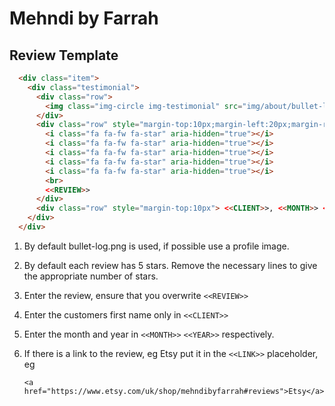 # Mehndi by Farrah
## Review Template
```html
  <div class="item">
    <div class="testimonial">
      <div class="row">
        <img class="img-circle img-testimonial" src="img/about/bullet-logo.png" alt="...">
      </div>
      <div class="row" style="margin-top:10px;margin-left:20px;margin-right:20px;">
        <i class="fa fa-fw fa-star" aria-hidden="true"></i>
        <i class="fa fa-fw fa-star" aria-hidden="true"></i>
        <i class="fa fa-fw fa-star" aria-hidden="true"></i>
        <i class="fa fa-fw fa-star" aria-hidden="true"></i>
        <i class="fa fa-fw fa-star" aria-hidden="true"></i>
        <br>
        <<REVIEW>>
      </div>
      <div class="row" style="margin-top:10px"> <<CLIENT>>, <<MONTH>> <<YEAR>>, <<LINK>></div>
    </div>
  </div>
  ```
  
  1. By default bullet-log.png is used, if possible use a profile image.
  2. By default each review has 5 stars. Remove the necessary lines to give the appropriate number of stars.
  3. Enter the review, ensure that you overwrite ```<<REVIEW>>```
  4. Enter the customers first name only in ```<<CLIENT>>```
  5. Enter the month and year in ```<<MONTH>>``` ```<<YEAR>>``` respectively.
  6. If there is a link to the review, eg Etsy put it in the ```<<LINK>>``` placeholder, eg

     ```<a href="https://www.etsy.com/uk/shop/mehndibyfarrah#reviews">Etsy</a>```  
